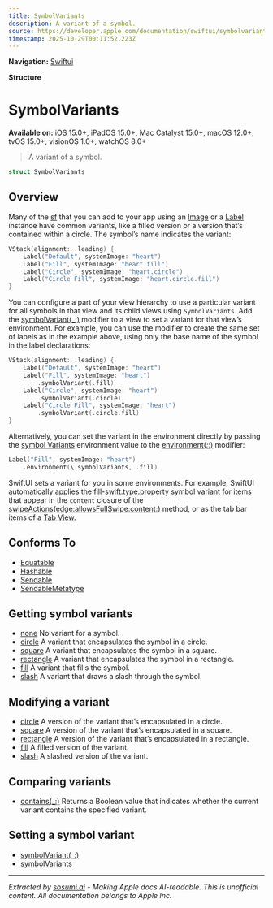 ```yaml
---
title: SymbolVariants
description: A variant of a symbol.
source: https://developer.apple.com/documentation/swiftui/symbolvariants
timestamp: 2025-10-29T00:11:52.223Z
---
```


**Navigation:** [Swiftui](/documentation/swiftui)

**Structure**

# SymbolVariants

**Available on:** iOS 15.0+, iPadOS 15.0+, Mac Catalyst 15.0+, macOS 12.0+, tvOS 15.0+, visionOS 1.0+, watchOS 8.0+

> A variant of a symbol.

```swift
struct SymbolVariants
```

## Overview

Many of the [sf](/design/Human-Interface-Guidelines/sf-symbols) that you can add to your app using an [Image](/documentation/swiftui/image) or a [Label](/documentation/swiftui/label) instance have common variants, like a filled version or a version that’s contained within a circle. The symbol’s name indicates the variant:

```swift
VStack(alignment: .leading) {
    Label("Default", systemImage: "heart")
    Label("Fill", systemImage: "heart.fill")
    Label("Circle", systemImage: "heart.circle")
    Label("Circle Fill", systemImage: "heart.circle.fill")
}
```



You can configure a part of your view hierarchy to use a particular variant for all symbols in that view and its child views using `SymbolVariants`. Add the [symbolVariant(_:)](/documentation/swiftui/view/symbolvariant(_:)) modifier to a view to set a variant for that view’s environment. For example, you can use the modifier to create the same set of labels as in the example above, using only the base name of the symbol in the label declarations:

```swift
VStack(alignment: .leading) {
    Label("Default", systemImage: "heart")
    Label("Fill", systemImage: "heart")
        .symbolVariant(.fill)
    Label("Circle", systemImage: "heart")
        .symbolVariant(.circle)
    Label("Circle Fill", systemImage: "heart")
        .symbolVariant(.circle.fill)
}
```

Alternatively, you can set the variant in the environment directly by passing the [symbol Variants](/documentation/swiftui/environmentvalues/symbolvariants) environment value to the [environment(_:_:)](/documentation/swiftui/view/environment(_:_:)) modifier:

```swift
Label("Fill", systemImage: "heart")
    .environment(\.symbolVariants, .fill)
```

SwiftUI sets a variant for you in some environments. For example, SwiftUI automatically applies the [fill-swift.type.property](/documentation/swiftui/symbolvariants/fill-swift.type.property) symbol variant for items that appear in the `content` closure of the [swipeActions(edge:allowsFullSwipe:content:)](/documentation/swiftui/view/swipeactions(edge:allowsfullswipe:content:)) method, or as the tab bar items of a [Tab View](/documentation/swiftui/tabview).

## Conforms To

- [Equatable](/documentation/Swift/Equatable)
- [Hashable](/documentation/Swift/Hashable)
- [Sendable](/documentation/Swift/Sendable)
- [SendableMetatype](/documentation/Swift/SendableMetatype)

## Getting symbol variants

- [none](/documentation/swiftui/symbolvariants/none) No variant for a symbol.
- [circle](/documentation/swiftui/symbolvariants/circle-swift.type.property) A variant that encapsulates the symbol in a circle.
- [square](/documentation/swiftui/symbolvariants/square-swift.type.property) A variant that encapsulates the symbol in a square.
- [rectangle](/documentation/swiftui/symbolvariants/rectangle-swift.type.property) A variant that encapsulates the symbol in a rectangle.
- [fill](/documentation/swiftui/symbolvariants/fill-swift.type.property) A variant that fills the symbol.
- [slash](/documentation/swiftui/symbolvariants/slash-swift.type.property) A variant that draws a slash through the symbol.

## Modifying a variant

- [circle](/documentation/swiftui/symbolvariants/circle-swift.property) A version of the variant that’s encapsulated in a circle.
- [square](/documentation/swiftui/symbolvariants/square-swift.property) A version of the variant that’s encapsulated in a square.
- [rectangle](/documentation/swiftui/symbolvariants/rectangle-swift.property) A version of the variant that’s encapsulated in a rectangle.
- [fill](/documentation/swiftui/symbolvariants/fill-swift.property) A filled version of the variant.
- [slash](/documentation/swiftui/symbolvariants/slash-swift.property) A slashed version of the variant.

## Comparing variants

- [contains(_:)](/documentation/swiftui/symbolvariants/contains(_:)) Returns a Boolean value that indicates whether the current variant contains the specified variant.

## Setting a symbol variant

- [symbolVariant(_:)](/documentation/swiftui/view/symbolvariant(_:))
- [symbolVariants](/documentation/swiftui/environmentvalues/symbolvariants)

---

*Extracted by [sosumi.ai](https://sosumi.ai) - Making Apple docs AI-readable.*
*This is unofficial content. All documentation belongs to Apple Inc.*
